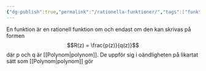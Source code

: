 ```yaml
---
{"dg-publish":true,"permalink":"/rationella-funktioner/","tags":["funktionsteori"]}
---
```



En funktion är en rationell funktion om och endast om den kan skrivas på formen
$$R(z) = \frac{p(z)}{q(z)}$$ där p och q är [[Polynom\|polynom]]. De uppför sig i oändligheten på likartat sätt som [[Polynom\|polynom]] gör